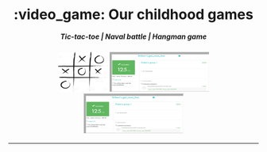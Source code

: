 <h1 align="center">
	:video_game: Our childhood games
</h1>

<p align="center">
	<b><i>Tic-tac-toe | Naval battle | Hangman game</i></b><br>
</p>


<h3 align="center">
<img src="https://github.com/fiborges/Jogos/blob/main/Jogo%20do%20Galo.jpeg" width="100" height="80"/>
	
<img src="https://github.com/fiborges/42SchoolProjects/blob/main/GetNextLine/Screenshot%202022-11-20%20at%2014.57.04.png" width="200" height="80"/>

<img src="https://github.com/fiborges/42SchoolProjects/blob/main/GetNextLine/Screenshot%202022-11-20%20at%2014.57.04.png" width="200" height="80"/>

</h3>

---
